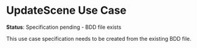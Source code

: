 # UpdateScene Use Case

**Status**: Specification pending - BDD file exists

This use case specification needs to be created from the existing BDD file.

